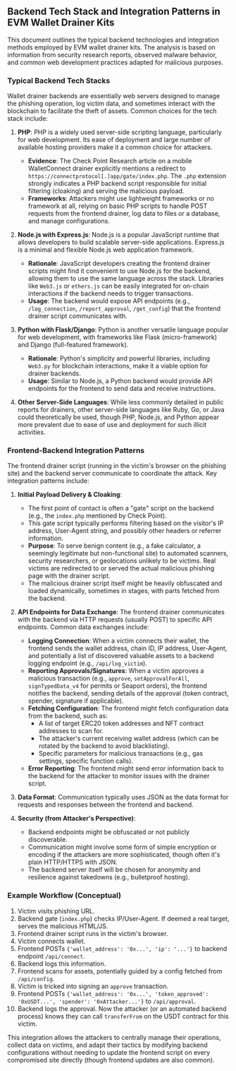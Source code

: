 ## Backend Tech Stack and Integration Patterns in EVM Wallet Drainer Kits

This document outlines the typical backend technologies and integration methods employed by EVM wallet drainer kits. The analysis is based on information from security research reports, observed malware behavior, and common web development practices adapted for malicious purposes.

### Typical Backend Tech Stacks

Wallet drainer backends are essentially web servers designed to manage the phishing operation, log victim data, and sometimes interact with the blockchain to facilitate the theft of assets. Common choices for the tech stack include:

1.  **PHP**: PHP is a widely used server-side scripting language, particularly for web development. Its ease of deployment and large number of available hosting providers make it a common choice for attackers.
    *   **Evidence**: The Check Point Research article on a mobile WalletConnect drainer explicitly mentions a redirect to `https://connectprotocol[.]app/gate/index.php`. The `.php` extension strongly indicates a PHP backend script responsible for initial filtering (cloaking) and serving the malicious payload.
    *   **Frameworks**: Attackers might use lightweight frameworks or no framework at all, relying on basic PHP scripts to handle POST requests from the frontend drainer, log data to files or a database, and manage configurations.

2.  **Node.js with Express.js**: Node.js is a popular JavaScript runtime that allows developers to build scalable server-side applications. Express.js is a minimal and flexible Node.js web application framework.
    *   **Rationale**: JavaScript developers creating the frontend drainer scripts might find it convenient to use Node.js for the backend, allowing them to use the same language across the stack. Libraries like `Web3.js` or `ethers.js` can be easily integrated for on-chain interactions if the backend needs to trigger transactions.
    *   **Usage**: The backend would expose API endpoints (e.g., `/log_connection`, `/report_approval`, `/get_config`) that the frontend drainer script communicates with.

3.  **Python with Flask/Django**: Python is another versatile language popular for web development, with frameworks like Flask (micro-framework) and Django (full-featured framework).
    *   **Rationale**: Python's simplicity and powerful libraries, including `Web3.py` for blockchain interactions, make it a viable option for drainer backends.
    *   **Usage**: Similar to Node.js, a Python backend would provide API endpoints for the frontend to send data and receive instructions.

4.  **Other Server-Side Languages**: While less commonly detailed in public reports for drainers, other server-side languages like Ruby, Go, or Java could theoretically be used, though PHP, Node.js, and Python appear more prevalent due to ease of use and deployment for such illicit activities.

### Frontend-Backend Integration Patterns

The frontend drainer script (running in the victim's browser on the phishing site) and the backend server communicate to coordinate the attack. Key integration patterns include:

1.  **Initial Payload Delivery & Cloaking**: 
    *   The first point of contact is often a "gate" script on the backend (e.g., the `index.php` mentioned by Check Point).
    *   This gate script typically performs filtering based on the visitor's IP address, User-Agent string, and possibly other headers or referrer information.
    *   **Purpose**: To serve benign content (e.g., a fake calculator, a seemingly legitimate but non-functional site) to automated scanners, security researchers, or geolocations unlikely to be victims. Real victims are redirected to or served the actual malicious phishing page with the drainer script.
    *   The malicious drainer script itself might be heavily obfuscated and loaded dynamically, sometimes in stages, with parts fetched from the backend.

2.  **API Endpoints for Data Exchange**: The frontend drainer communicates with the backend via HTTP requests (usually POST) to specific API endpoints. Common data exchanges include:
    *   **Logging Connection**: When a victim connects their wallet, the frontend sends the wallet address, chain ID, IP address, User-Agent, and potentially a list of discovered valuable assets to a backend logging endpoint (e.g., `/api/log_victim`).
    *   **Reporting Approvals/Signatures**: When a victim approves a malicious transaction (e.g., `approve`, `setApprovalForAll`, `signTypedData_v4` for permits or Seaport orders), the frontend notifies the backend, sending details of the approval (token contract, spender, signature if applicable).
    *   **Fetching Configuration**: The frontend might fetch configuration data from the backend, such as:
        *   A list of target ERC20 token addresses and NFT contract addresses to scan for.
        *   The attacker's current receiving wallet address (which can be rotated by the backend to avoid blacklisting).
        *   Specific parameters for malicious transactions (e.g., gas settings, specific function calls).
    *   **Error Reporting**: The frontend might send error information back to the backend for the attacker to monitor issues with the drainer script.

3.  **Data Format**: Communication typically uses JSON as the data format for requests and responses between the frontend and backend.

4.  **Security (from Attacker's Perspective)**:
    *   Backend endpoints might be obfuscated or not publicly discoverable.
    *   Communication might involve some form of simple encryption or encoding if the attackers are more sophisticated, though often it's plain HTTP/HTTPS with JSON.
    *   The backend server itself will be chosen for anonymity and resilience against takedowns (e.g., bulletproof hosting).

### Example Workflow (Conceptual)

1.  Victim visits phishing URL.
2.  Backend gate (`index.php`) checks IP/User-Agent. If deemed a real target, serves the malicious HTML/JS.
3.  Frontend drainer script runs in the victim's browser.
4.  Victim connects wallet.
5.  Frontend POSTs `{'wallet_address': '0x...', 'ip': '...'}` to backend endpoint `/api/connect`.
6.  Backend logs this information.
7.  Frontend scans for assets, potentially guided by a config fetched from `/api/config`.
8.  Victim is tricked into signing an `approve` transaction.
9.  Frontend POSTs `{'wallet_address': '0x...', 'token_approved': '0xUSDT...', 'spender': '0xAttacker...'}` to `/api/approval`.
10. Backend logs the approval. Now the attacker (or an automated backend process) knows they can call `transferFrom` on the USDT contract for this victim.

This integration allows the attackers to centrally manage their operations, collect data on victims, and adapt their tactics by modifying backend configurations without needing to update the frontend script on every compromised site directly (though frontend updates are also common).

